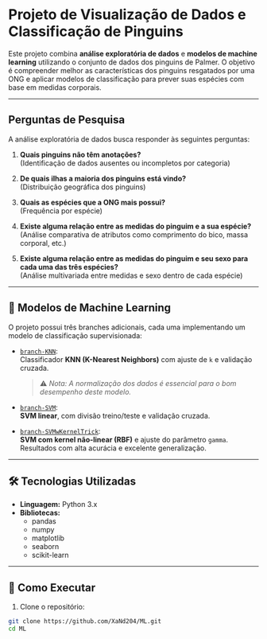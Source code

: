 #  Projeto de Visualização de Dados e Classificação de Pinguins

Este projeto combina **análise exploratória de dados** e **modelos de machine learning** utilizando o conjunto de dados dos pinguins de Palmer. O objetivo é compreender melhor as características dos pinguins resgatados por uma ONG e aplicar modelos de classificação para prever suas espécies com base em medidas corporais.

---

##  Perguntas de Pesquisa

A análise exploratória de dados busca responder às seguintes perguntas:

1. **Quais pinguins não têm anotações?**  
   (Identificação de dados ausentes ou incompletos por categoria)

2. **De quais ilhas a maioria dos pinguins está vindo?**  
   (Distribuição geográfica dos pinguins)

3. **Quais as espécies que a ONG mais possui?**  
   (Frequência por espécie)

4. **Existe alguma relação entre as medidas do pinguim e a sua espécie?**  
   (Análise comparativa de atributos como comprimento do bico, massa corporal, etc.)

5. **Existe alguma relação entre as medidas do pinguim e seu sexo para cada uma das três espécies?**  
   (Análise multivariada entre medidas e sexo dentro de cada espécie)

---

## 🧠 Modelos de Machine Learning

O projeto possui três branches adicionais, cada uma implementando um modelo de classificação supervisionada:

- [`branch-KNN`](https://github.com/XaNd204/ML/tree/branch-KNN):  
  Classificador **KNN (K-Nearest Neighbors)** com ajuste de `k` e validação cruzada.  
  > ⚠️ *Nota: A normalização dos dados é essencial para o bom desempenho deste modelo.*

- [`branch-SVM`](https://github.com/XaNd204/ML/tree/branch-SVM):  
  **SVM linear**, com divisão treino/teste e validação cruzada.

- [`branch-SVMwKernelTrick`](https://github.com/XaNd204/ML/tree/branch-SVMwKernelTrick):  
  **SVM com kernel não-linear (RBF)** e ajuste do parâmetro `gamma`.  
  Resultados com alta acurácia e excelente generalização.

---

## 🛠️ Tecnologias Utilizadas

- **Linguagem:** Python 3.x
- **Bibliotecas:**
  - pandas
  - numpy
  - matplotlib
  - seaborn
  - scikit-learn

---

## 🚀 Como Executar

1. Clone o repositório:

```bash
git clone https://github.com/XaNd204/ML.git
cd ML
